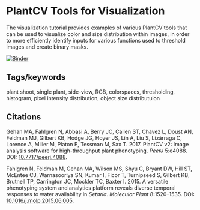 # PlantCV Tools for Visualization

The visualization tutorial provides examples of various PlantCV tools that can be used to
visualize color and size distribution within images, in order to more efficiently identify
inputs for various functions used to threshold images and create binary masks.

[![Binder](https://mybinder.org/badge_logo.svg)](https://mybinder.org/v2/gh/danforthcenter/plantcv-binder.git/HEAD?filepath=notebooks/visualization_methods/visualization_methods_workflow.ipynb)

## Tags/keywords

plant shoot, single plant, side-view, RGB, colorspaces, thresholding, histogram, pixel 
intensity distribution, object size distributuion

## Citations

Gehan MA, Fahlgren N, Abbasi A, Berry JC, Callen ST, Chavez L, Doust AN,
Feldman MJ, Gilbert KB, Hodge JG, Hoyer JS, Lin A, Liu S, Lizárraga C, Lorence
A, Miller M, Platon E, Tessman M, Sax T. 2017. PlantCV v2: Image analysis
software for high-throughput plant phenotyping. *PeerJ* 5:e4088. DOI:
[10.7717/peerj.4088](https://doi.org/10.7717/peerj.4088).

Fahlgren N, Feldman M, Gehan MA, Wilson MS, Shyu C, Bryant DW, Hill ST,
McEntee CJ, Warnasooriya SN, Kumar I, Ficor T, Turnipseed S, Gilbert KB,
Brutnell TP, Carrington JC, Mockler TC, Baxter I. 2015. A versatile phenotyping
system and analytics platform reveals diverse temporal responses to water
availability in *Setaria*. *Molecular Plant* 8:1520–1535. DOI:
[10.1016/j.molp.2015.06.005](https://doi.org/10.1016/j.molp.2015.06.005).
